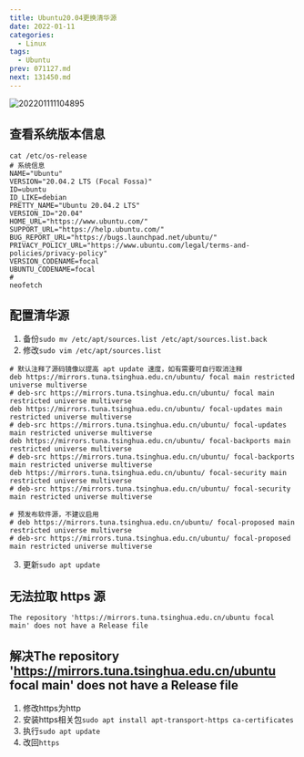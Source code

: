 ```yaml
---
title: Ubuntu20.04更换清华源
date: 2022-01-11
categories:
  - Linux
tags:
  - Ubuntu
prev: 071127.md
next: 131450.md
---
```


![202201111104895](https://fastly.jsdelivr.net/gh/qbmzc/images/2022/202201111104895.png)

<!-- more -->

## 查看系统版本信息

```shell
cat /etc/os-release
# 系统信息
NAME="Ubuntu"
VERSION="20.04.2 LTS (Focal Fossa)"
ID=ubuntu
ID_LIKE=debian
PRETTY_NAME="Ubuntu 20.04.2 LTS"
VERSION_ID="20.04"
HOME_URL="https://www.ubuntu.com/"
SUPPORT_URL="https://help.ubuntu.com/"
BUG_REPORT_URL="https://bugs.launchpad.net/ubuntu/"
PRIVACY_POLICY_URL="https://www.ubuntu.com/legal/terms-and-policies/privacy-policy"
VERSION_CODENAME=focal
UBUNTU_CODENAME=focal
# 
neofetch
```

## 配置清华源

1. 备份`sudo mv /etc/apt/sources.list /etc/apt/sources.list.back`
2. 修改`sudo vim /etc/apt/sources.list`

```shell
# 默认注释了源码镜像以提高 apt update 速度，如有需要可自行取消注释
deb https://mirrors.tuna.tsinghua.edu.cn/ubuntu/ focal main restricted universe multiverse
# deb-src https://mirrors.tuna.tsinghua.edu.cn/ubuntu/ focal main restricted universe multiverse
deb https://mirrors.tuna.tsinghua.edu.cn/ubuntu/ focal-updates main restricted universe multiverse
# deb-src https://mirrors.tuna.tsinghua.edu.cn/ubuntu/ focal-updates main restricted universe multiverse
deb https://mirrors.tuna.tsinghua.edu.cn/ubuntu/ focal-backports main restricted universe multiverse
# deb-src https://mirrors.tuna.tsinghua.edu.cn/ubuntu/ focal-backports main restricted universe multiverse
deb https://mirrors.tuna.tsinghua.edu.cn/ubuntu/ focal-security main restricted universe multiverse
# deb-src https://mirrors.tuna.tsinghua.edu.cn/ubuntu/ focal-security main restricted universe multiverse

# 预发布软件源，不建议启用
# deb https://mirrors.tuna.tsinghua.edu.cn/ubuntu/ focal-proposed main restricted universe multiverse
# deb-src https://mirrors.tuna.tsinghua.edu.cn/ubuntu/ focal-proposed main restricted universe multiverse
```
3. 更新`sudo apt update`

## 无法拉取 https 源

```shell
The repository 'https://mirrors.tuna.tsinghua.edu.cn/ubuntu focal main' does not have a Release file
```

 ##  解决The repository 'https://mirrors.tuna.tsinghua.edu.cn/ubuntu focal main' does not have a Release file


1. 修改https为http
2. 安装https相关包`sudo apt install apt-transport-https ca-certificates`
3. 执行`sudo apt update`
4. 改回`https`


